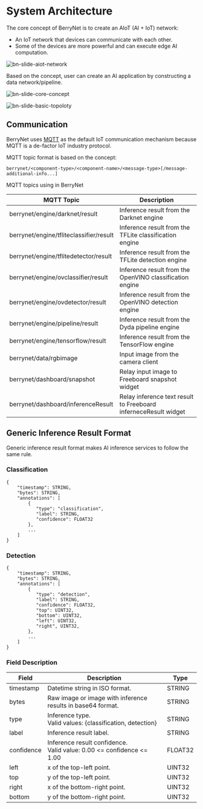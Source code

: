 # System Architecture

The core concept of BerryNet is to create an AIoT (AI + IoT) network:

* An IoT network that devices can communicate with each other.
* Some of the devices are more powerful and can execute edge AI computation.

![bn-slide-aiot-network](https://user-images.githubusercontent.com/292790/99162257-ab43da00-2736-11eb-8f62-a2e20db656d3.png)

Based on the concept, user can create an AI application by constructing a data network/pipeline.

![bn-slide-core-concept](https://user-images.githubusercontent.com/292790/99162253-a54df900-2736-11eb-8dee-43ef4261dfc4.png)

![bn-slide-basic-topoloty](https://user-images.githubusercontent.com/292790/99162254-a848e980-2736-11eb-910e-9240d6711a07.png)

## Communication

BerryNet uses [MQTT](https://mqtt.org/) as the default IoT communication mechanism because MQTT is a de-factor IoT industry protocol.

MQTT topic format is based on the concept:

    berrynet/<component-type>/<component-name>/<message-type>[/message-additional-info...]

MQTT topics using in BerryNet

|MQTT Topic|Description|
|--|--|
|berrynet/engine/darknet/result|Inference result from the Darknet engine|
|berrynet/engine/tfliteclassifier/result|Inference result from the TFLite classification engine|
|berrynet/engine/tflitedetector/result|Inference result from the TFLite detection engine|
|berrynet/engine/ovclassifier/result|Inference result from the OpenVINO classification engine|
|berrynet/engine/ovdetector/result|Inference result from the OpenVINO detection engine|
|berrynet/engine/pipeline/result|Inference result from the Dyda pipeline engine|
|berrynet/engine/tensorflow/result|Inference result from the TensorFlow engine|
|berrynet/data/rgbimage|Input image from the camera client|
|berrynet/dashboard/snapshot|Relay input image to Freeboard snapshot widget|
|berrynet/dashboard/inferenceResult|Relay inference text result to Freeboard inferneceResult widget|

## Generic Inference Result Format

Generic inference result format makes AI inference services to follow the same rule.

### Classification

```
{
    "timestamp": STRING,
    "bytes": STRING,
    "annotations": [
        {
           "type": "classification",
           "label": STRING,
           "confidence": FLOAT32
        },
        ...
    ]
}
```

### Detection

```
{
    "timestamp": STRING,
    "bytes": STRING,
    "annotations": [
        {
           "type": "detection",
           "label": STRING,
           "confidence": FLOAT32,
           "top": UINT32,
           "bottom": UINT32,
           "left": UINT32,
           "right", UINT32,
        },
        ...
    ]
}
```

### Field Description

|Field|Description|Type|
|---|---|---|
|timestamp|Datetime string in ISO format.|STRING|
|bytes|Raw image or image with inference results in base64 format.|STRING|
|type|Inference type.<br>Valid values: {classification, detection}|STRING|
|label|Inference result label.|STRING|
|confidence|Inference result confidence.<br>Valid value: 0.00 <= confidence <= 1.00|FLOAT32|
|left|x of the top-left point.|UINT32|
|top|y of the top-left point.|UINT32|
|right|x of the bottom-right point.|UINT32|
|bottom|y of the bottom-right point.|UINT32|
